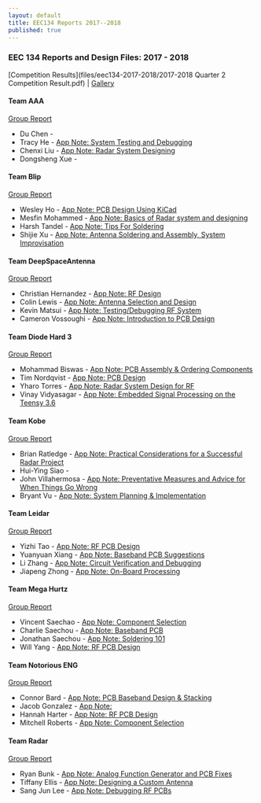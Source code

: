 ```yaml
---
layout: default
title: EEC134 Reports 2017--2018
published: true
---
```

### EEC 134 Reports and Design Files: 2017 - 2018

[Competition Results](files/eec134-2017-2018/2017-2018 Quarter 2 Competition Result.pdf)   \|     [Gallery](eec134-2017-2018-gallery.html)

#### Team AAA

[Group Report](files/eec134-2017-2018/Team_AAA/Team_AAA_Report.pdf)

* Du Chen -
* Tracy He - <i class="fa fa-thumbs-up" aria-hidden="true" style="color:lightgreen"></i> [App Note: System Testing and Debugging](files/eec134-2017-2018/Team_AAA/AN_Tracy_He_+.pdf)
* Chenxi Liu - [App Note: Radar System Designing](files/eec134-2017-2018/Team_AAA/AN_Chenxi_Liu.pdf)
* Dongsheng Xue -

#### Team Blip

[Group Report](files/eec134-2017-2018/Team_Blip/Team_Blip_Report.pdf)

* Wesley Ho - <i class="fa fa-thumbs-up" aria-hidden="true" style="color:lightgreen"></i> [App Note: PCB Design Using KiCad](files/eec134-2017-2018/Team_Blip/AN_Wesley_Ho_+.pdf)
* Mesfin Mohammed - [App Note: Basics of Radar system and designing](files/eec134-2017-2018/Team_Blip/AN_Mesfin_Mohammed.pdf)
* Harsh Tandel - <i class="fa fa-thumbs-up" aria-hidden="true" style="color:lightgreen"></i> [App Note: Tips For Soldering](files/eec134-2017-2018/Team_Blip/AN_Harsh_Tandel_+.pdf)
* Shijie Xu - [App Note: Antenna Soldering and Assembly, System Improvisation](files/eec134-2017-2018/Team_Blip/AN_Shijie_Xu.pdf)

#### Team DeepSpaceAntenna

[Group Report](files/eec134-2017-2018/Team_DeepSpaceAntenna/Team_DeepSpaceAntenna_Report.pdf)

* Christian Hernandez - [App Note: RF Design ](files/eec134-2017-2018/Team_DeepSpaceAntenna/AN_Christian_Hernandez.pdf)
* Colin Lewis - <i class="fa fa-thumbs-up" aria-hidden="true" style="color:lightgreen"></i> [App Note: Antenna Selection and Design](files/eec134-2017-2018/Team_DeepSpaceAntenna/AN_Colin_Lewis_+.pdf)
* Kevin Matsui - <i class="fa fa-thumbs-up" aria-hidden="true" style="color:lightgreen"></i> [App Note: Testing/Debugging RF System](files/eec134-2017-2018/Team_DeepSpaceAntenna/AN_Kevin_Matsui_+.pdf)
* Cameron Vossoughi - [App Note: Introduction to PCB Design](files/eec134-2017-2018/Team_DeepSpaceAntenna/AN_Cameron_Vossoughi.pdf)

#### Team Diode Hard 3

[Group Report](files/eec134-2017-2018/Team_DiodeHard3/Team_DiodeHard3_Report.pdf)

* Mohammad Biswas - <i class="fa fa-thumbs-up" aria-hidden="true" style="color:lightgreen"></i> [App Note: PCB Assembly & Ordering Components](files/eec134-2017-2018/Team_DiodeHard3/AN_Mohammad_Biswas_+.pdf)
* Tim Nordqvist - [App Note: PCB Design](files/eec134-2017-2018/Team_DiodeHard3/AN_Tim_Nordqvist.pdf)
* Yharo Torres - [App Note: Radar System Design for RF](files/eec134-2017-2018/Team_DiodeHard3/AN_Yharo_Torres.pdf)
* Vinay Vidyasagar - [App Note: Embedded Signal Processing on the Teensy 3.6](files/eec134-2017-2018/Team_DiodeHard3/AN_Vinay_Vidyasagar.pdf)

#### Team Kobe

<i class="fa fa-thumbs-up" aria-hidden="true" style="color:lightgreen"></i> [Group Report](files/eec134-2017-2018/Team_Kobe/Team_Kobe_Report_+.pdf)

* Brian Ratledge - <i class="fa fa-thumbs-up" aria-hidden="true" style="color:lightgreen"></i> [App Note: Practical Considerations for a Successful Radar Project](files/eec134-2017-2018/Team_Kobe/AN_Brian_Ratledge_+.pdf)
* Hui-Ying Siao -
* John Villahermosa - <i class="fa fa-thumbs-up" aria-hidden="true" style="color:lightgreen"></i> [App Note: Preventative Measures and Advice for When Things Go Wrong](files/eec134-2017-2018/Team_Kobe/AN_John_Villahermosa_+.pdf)
* Bryant Vu - <i class="fa fa-thumbs-up" aria-hidden="true" style="color:lightgreen"></i> [App Note: System Planning & Implementation](files/eec134-2017-2018/Team_Kobe/AN_Bryant_Vu_+.pdf)

#### Team Leidar

[Group Report](files/eec134-2017-2018/Team_Leidar/Team_Leidar_Report.pdf)

* Yizhi Tao - [App Note: RF PCB Design](files/eec134-2017-2018/Team_Leidar/AN_Yizhi_Tao.pdf)
* Yuanyuan Xiang - [App Note: Baseband PCB Suggestions](files/eec134-2017-2018/Team_Leidar/AN_Yuanyuan_Xiang.pdf)
* Li Zhang - [App Note: Circuit Verification and Debugging](files/eec134-2017-2018/Team_Leidar/AN_Li_Zhang.pdf)
* Jiapeng Zhong - [App Note: On-Board Processing](files/eec134-2017-2018/Team_Leidar/AN_Jiapeng_Zhong.pdf)

#### Team Mega Hurtz

[Group Report](files/eec134-2017-2018/Team_MegaHurtz/Team_MegaHurtz_Report.pdf)

* Vincent Saechao - [App Note: Component Selection](files/eec134-2017-2018/Team_MegaHurtz/AN_Vincent_Saechao.pdf)
* Charlie Saechou - [App Note: Baseband PCB](files/eec134-2017-2018/Team_MegaHurtz/AN_Charlie_Saechou.pdf)
* Jonathan Saechou - [App Note: Soldering 101](files/eec134-2017-2018/Team_MegaHurtz/AN_Jonathan_Saechou.pdf)
* Will Yang - [App Note: RF PCB Design](files/eec134-2017-2018/Team_MegaHurtz/AN_Will_Yang.pdf)

#### Team Notorious ENG

[Group Report](files/eec134-2017-2018/Team_NotoriousENG/Team_NotoriousENG_Report.pdf)

* Connor Bard - <i class="fa fa-thumbs-up" aria-hidden="true" style="color:lightgreen"></i> [App Note: PCB Baseband Design & Stacking](files/eec134-2017-2018/Team_NotoriousENG/AN_Connor_Bard_+.pdf)
* Jacob Gonzalez - [App Note:](files/eec134-2017-2018/Team_NotoriousENG/AN_Jacob_Gonzalez.pdf)
* Hannah Harter - [App Note: RF PCB Design](files/eec134-2017-2018/Team_NotoriousENG/AN_Hannah_Harter.pdf)
* Mitchell Roberts - [App Note: Component Selection](files/eec134-2017-2018/Team_NotoriousENG/AN_Mitchell_Roberts.pdf)

#### Team Radar

[Group Report](files/eec134-2017-2018/Team_Radar/Team_Radar_Report.pdf)

* Ryan Bunk - <i class="fa fa-thumbs-up" aria-hidden="true" style="color:lightgreen"></i> [App Note: Analog Function Generator and PCB Fixes](files/eec134-2017-2018/Team_Radar/AN_Ryan_Bunk_+.pdf)
* Tiffany Ellis - [App Note: Designing a Custom Antenna](files/eec134-2017-2018/Team_Radar/AN_Tiffany_Ellis.pdf)
* Sang Jun Lee - [App Note: Debugging RF PCBs](files/eec134-2017-2018/Team_Radar/AN_SangJun_Lee.pdf)
